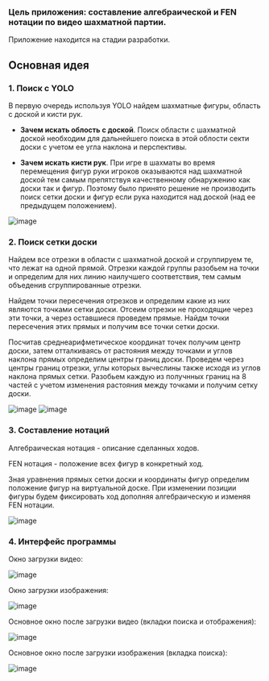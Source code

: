 ### Цель приложения: составление алгебраической и FEN нотации по видео шахматной партии.

Приложение находится на стадии разработки.


## Основная идея


### 1. Поиск с YOLO

В первую очередь используя YOLO найдем шахматные фигуры, область с доской и кисти рук.

- **Зачем искать облость с доской**. Поиск области с шахматной доской необходим для дальнейшего поиска в этой облости секти доски с учетом ее угла наклона и перспективы.

- **Зачем искать кисти рук**. При игре в шахматы во время перемещения фигур руки игроков оказываются над шахматной доской тем самым препятствуя качественному обнаружению как доски так и фигур. 
Поэтому было принято решение не производить поиск сетки доски и фигур если рука находится над доской (над ее предыдущем положением).

![image](https://github.com/user-attachments/assets/5274f7fe-cde7-42cb-9ea4-f10436393d45)

### 2. Поиск сетки доски

Найдем все отрезки в области с шахматной доской и сгруппируем те, что лежат на одной прямой. Отрезки каждой группы разобьем на точки и определим для них линию наилучшего соответствия, 
тем самым объеденив сгруппированные отрезки.

Найдем точки пересечения отрезков и определим какие из них являются точками сетки доски. Отсеим отрезки не проходящие через эти точки, а через оставшиеся проведем прямые. Найдм точки пересечения этих прямых и получим все точки сетки доски.

Посчитав среднеарифметическое координат точек получим центр доски, затем отталкиваясь от растояния между точками и углов наклона прямых определим центры границ доски. Проведем через центры границ отрезки, 
углы которых вычеслины также исходя из углов наклона прямых сетки. Разобьем каждую из получнных границ на 8 частей с учетом изменения растояния между точками и получим сетку доски.

![image](https://github.com/user-attachments/assets/2486ac47-6f95-49d7-a104-930f5ef5c1ef)
![image](https://github.com/user-attachments/assets/afa3fb6e-02fd-4a72-82e6-4c3dcd1264a0)

### 3. Составление нотаций

Алгебраическая нотация - описание сделанных ходов.

FEN нотация - положение всех фигур в конкретный ход.

Зная уравнения прямых сетки доски и координаты фигур определим положение фигур на виртуальной доске. При изменении позиции фигуры будем фиксировать ход дополняя алгебраическую и изменяя FEN нотации.

![image](https://github.com/user-attachments/assets/aa6b2bbb-39af-4aae-849b-5d2370e67ace)




### 4. Интерфейс программы

Окно загрузки видео:

![image](https://github.com/user-attachments/assets/2c81add5-9d2d-43e8-92ff-fe40e821f715)

Окно загрузки изображения:

![image](https://github.com/user-attachments/assets/a77be35f-57b9-40ba-b395-818eadcd43a6)


Основное окно после загрузки видео (вкладки поиска и отображения):

![image](https://github.com/user-attachments/assets/6c59f9f0-e5cc-41bd-85a2-380c3879f6a5)

Основное окно после загрузки изображения (вкладка поиска):

![image](https://github.com/user-attachments/assets/0ebc9fad-8149-4d34-9536-b46c9e6b5422)


